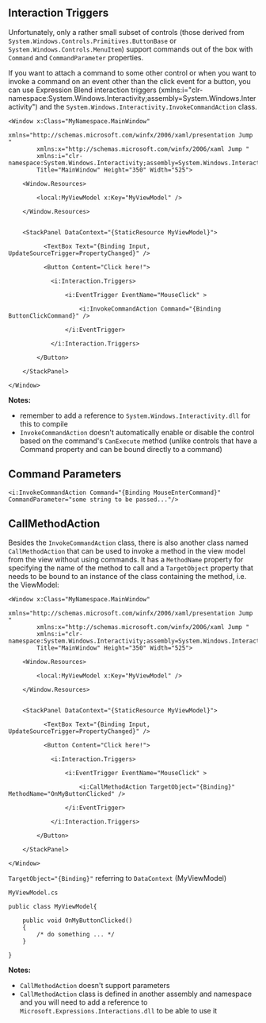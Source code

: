 ## Interaction Triggers
Unfortunately, only a rather small subset of controls (those derived from `System.Windows.Controls.Primitives.ButtonBase` or `System.Windows.Controls.MenuItem`) 
support commands out of the box with `Command` and `CommandParameter` properties. 

If you want to attach a command to some other control or when you want to invoke a command on an event other than the click event 
for a button, you can use Expression Blend interaction triggers (xmlns:i="clr-namespace:System.Windows.Interactivity;assembly=System.Windows.Interactivity") 
and the `System.Windows.Interactivity.InvokeCommandAction` class. 

```
<Window x:Class="MyNamespace.MainWindow"
        xmlns="http://schemas.microsoft.com/winfx/2006/xaml/presentation Jump "
        xmlns:x="http://schemas.microsoft.com/winfx/2006/xaml Jump "
        xmlns:i="clr-namespace:System.Windows.Interactivity;assembly=System.Windows.Interactivity"
        Title="MainWindow" Height="350" Width="525">
        
    <Window.Resources>
	
        <local:MyViewModel x:Key="MyViewModel" />
		
    </Window.Resources>

	
    <StackPanel DataContext="{StaticResource MyViewModel}">

	      <TextBox Text="{Binding Input, UpdateSourceTrigger=PropertyChanged}" />

	      <Button Content="Click here!">
        
            <i:Interaction.Triggers>
            
                <i:EventTrigger EventName="MouseClick" >
                
                    <i:InvokeCommandAction Command="{Binding ButtonClickCommand}" />
                    
                </i:EventTrigger>
                
            </i:Interaction.Triggers>
            
        </Button>

    </StackPanel>
    
</Window>
```

**Notes:**
* remember to add a reference to `System.Windows.Interactivity.dll` for this to compile
* `InvokeCommandAction` doesn't automatically enable or disable the control based on the command's `CanExecute` method (unlike controls that have a Command property and can be bound directly to a command)

## Command Parameters
```
<i:InvokeCommandAction Command="{Binding MouseEnterCommand}" CommandParameter="some string to be passed..."/>
```

## CallMethodAction
Besides the `InvokeCommandAction` class, there is also another class named `CallMethodAction` that can be used to invoke a method in the view model from the view without using commands. 
It has a `MethodName` property for specifying the name of the method to call and a `TargetObject` property that needs to be bound to an instance of the class containing the method, i.e. the ViewModel:

```
<Window x:Class="MyNamespace.MainWindow"
        xmlns="http://schemas.microsoft.com/winfx/2006/xaml/presentation Jump "
        xmlns:x="http://schemas.microsoft.com/winfx/2006/xaml Jump "
        xmlns:i="clr-namespace:System.Windows.Interactivity;assembly=System.Windows.Interactivity"
        Title="MainWindow" Height="350" Width="525">
        
    <Window.Resources>
	
        <local:MyViewModel x:Key="MyViewModel" />
		
    </Window.Resources>

	
    <StackPanel DataContext="{StaticResource MyViewModel}">

	      <TextBox Text="{Binding Input, UpdateSourceTrigger=PropertyChanged}" />

	      <Button Content="Click here!">
        
            <i:Interaction.Triggers>
            
                <i:EventTrigger EventName="MouseClick" >
                
                    <i:CallMethodAction TargetObject="{Binding}" MethodName="OnMyButtonClicked" />
                    
                </i:EventTrigger>
                
            </i:Interaction.Triggers>
            
        </Button>

    </StackPanel>
    
</Window>
```

`TargetObject="{Binding}"` referring to `DataContext` (MyViewModel)

`MyViewModel.cs`
```
public class MyViewModel{

	public void OnMyButtonClicked()
	{
		/* do something ... */
	}

}
```

**Notes:**
* `CallMethodAction` doesn't support parameters
* `CallMethodAction` class is defined in another assembly and namespace and you will need to add a reference to `Microsoft.Expressions.Interactions.dll` to be able to use it

